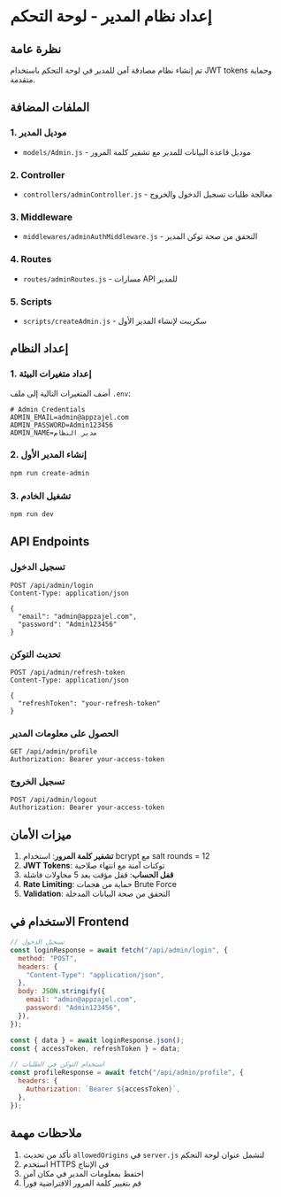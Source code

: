 # إعداد نظام المدير - لوحة التحكم

## نظرة عامة

تم إنشاء نظام مصادقة آمن للمدير في لوحة التحكم باستخدام JWT tokens وحماية متقدمة.

## الملفات المضافة

### 1. موديل المدير

- `models/Admin.js` - موديل قاعدة البيانات للمدير مع تشفير كلمة المرور

### 2. Controller

- `controllers/adminController.js` - معالجة طلبات تسجيل الدخول والخروج

### 3. Middleware

- `middlewares/adminAuthMiddleware.js` - التحقق من صحة توكن المدير

### 4. Routes

- `routes/adminRoutes.js` - مسارات API للمدير

### 5. Scripts

- `scripts/createAdmin.js` - سكريبت لإنشاء المدير الأول

## إعداد النظام

### 1. إعداد متغيرات البيئة

أضف المتغيرات التالية إلى ملف `.env`:

```env
# Admin Credentials
ADMIN_EMAIL=admin@appzajel.com
ADMIN_PASSWORD=Admin123456
ADMIN_NAME=مدير النظام
```

### 2. إنشاء المدير الأول

```bash
npm run create-admin
```

### 3. تشغيل الخادم

```bash
npm run dev
```

## API Endpoints

### تسجيل الدخول

```
POST /api/admin/login
Content-Type: application/json

{
  "email": "admin@appzajel.com",
  "password": "Admin123456"
}
```

### تحديث التوكن

```
POST /api/admin/refresh-token
Content-Type: application/json

{
  "refreshToken": "your-refresh-token"
}
```

### الحصول على معلومات المدير

```
GET /api/admin/profile
Authorization: Bearer your-access-token
```

### تسجيل الخروج

```
POST /api/admin/logout
Authorization: Bearer your-access-token
```

## ميزات الأمان

1. **تشفير كلمة المرور**: استخدام bcrypt مع salt rounds = 12
2. **JWT Tokens**: توكنات آمنة مع انتهاء صلاحية
3. **قفل الحساب**: قفل مؤقت بعد 5 محاولات فاشلة
4. **Rate Limiting**: حماية من هجمات Brute Force
5. **Validation**: التحقق من صحة البيانات المدخلة

## الاستخدام في Frontend

```javascript
// تسجيل الدخول
const loginResponse = await fetch("/api/admin/login", {
  method: "POST",
  headers: {
    "Content-Type": "application/json",
  },
  body: JSON.stringify({
    email: "admin@appzajel.com",
    password: "Admin123456",
  }),
});

const { data } = await loginResponse.json();
const { accessToken, refreshToken } = data;

// استخدام التوكن في الطلبات
const profileResponse = await fetch("/api/admin/profile", {
  headers: {
    Authorization: `Bearer ${accessToken}`,
  },
});
```

## ملاحظات مهمة

1. تأكد من تحديث `allowedOrigins` في `server.js` لتشمل عنوان لوحة التحكم
2. استخدم HTTPS في الإنتاج
3. احتفظ بمعلومات المدير في مكان آمن
4. قم بتغيير كلمة المرور الافتراضية فوراً
